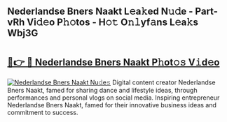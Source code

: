 ## Nederlandse Bners Naakt L𝚎a𝚔ed N𝚞𝚍e - Part-vRh Vi𝚍𝚎o P𝚑𝚘tos - H𝚘𝚝 O𝚗𝚕yf𝚊ns L𝚎a𝚔s Wbj3G

# <h2><a href="http://kf6rmbz.oniu.top/?m=Nederlandse+Bners+Naakt">🔗👉 🔴 Nederlandse Bners Naakt P𝚑ot𝚘𝚜 V𝚒d𝚎o</a></h2>

[![Nederlandse Bners Naakt Nu𝚍e𝚜](https://i.imgur.com/0qMVB7G.gif)](http://kf6rmbz.oniu.top/?m=Nederlandse+Bners+Naakt)
Digital content creator Nederlandse Bners Naakt, famed for sharing dance and lifestyle ideas, through performances and personal vlogs on social media. Inspiring entrepreneur Nederlandse Bners Naakt, famed for their innovative business ideas and commitment to success.  
